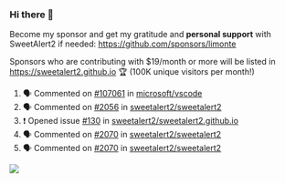### Hi there 👋

Become my sponsor and get my gratitude and **personal support** with SweetAlert2 if needed: https://github.com/sponsors/limonte

Sponsors who are contributing with $19/month or more will be listed in https://sweetalert2.github.io 🏆 (100K unique visitors per month!)

<!--START_SECTION:activity-->
1. 🗣 Commented on [#107061](https://github.com/microsoft/vscode/issues/107061) in [microsoft/vscode](https://github.com/microsoft/vscode)
2. 🗣 Commented on [#2056](https://github.com/sweetalert2/sweetalert2/issues/2056) in [sweetalert2/sweetalert2](https://github.com/sweetalert2/sweetalert2)
3. ❗️ Opened issue [#130](https://github.com/sweetalert2/sweetalert2.github.io/issues/130) in [sweetalert2/sweetalert2.github.io](https://github.com/sweetalert2/sweetalert2.github.io)
4. 🗣 Commented on [#2070](https://github.com/sweetalert2/sweetalert2/issues/2070) in [sweetalert2/sweetalert2](https://github.com/sweetalert2/sweetalert2)
5. 🗣 Commented on [#2070](https://github.com/sweetalert2/sweetalert2/issues/2070) in [sweetalert2/sweetalert2](https://github.com/sweetalert2/sweetalert2)
<!--END_SECTION:activity-->

![](https://github-readme-stats.vercel.app/api?username=limonte&theme=vue&show_icons=true)
